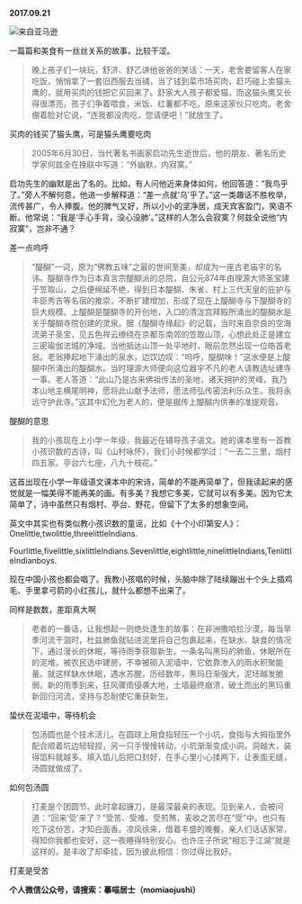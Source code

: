 
          
**2017.09.21**

![](https://mmbiz.qlogo.cn/mmbiz_jpg/uDI3FLln00YFzIAELGcPZvCdGnskL0oeyiacZ58D7TgWm5JAPRBiaTLvZq0ZqvnVly8QMqiaGxG1Jvx3uFncicXMaQ/0?wx_fmt=jpeg)来自亚马逊


一篇篇和美食有一丝丝关系的故事，比较干涩。
>晚上孩子们一块玩，舒济、舒乙讲他爸爸的笑话：一天，老舍要留客人在家吃饭，悄悄拿了一套旧西服去当铺，当了钱到菜市场买肉，赶巧碰上卖猫头鹰的，就用买肉的钱把它买回来了。舒家大人孩子都爱猫，而这猫头鹰又长得很漂亮，孩子们争着喂食，米饭、红薯都不吃，原来这家伙只吃肉。老舍绷着脸对它说，“连我都没肉吃，您请便吧！”就放生了。



买肉的钱买了猫头鹰，可是猫头鹰要吃肉
>2005年6月30日，当代著名书画家启功先生逝世后，他的朋友、著名历史学家何兹全在挽联中写道：“外幽默，内寂寞。”

启功先生的幽默是出了名的。比如，有人问他近来身体如何，他回答道：“我鸟乎了。”旁人不解何意，他进一步解释道：“差一点就‘乌’乎了。”这一类趣话不胜枚举，流传甚广，令人捧腹。他的脾气又好，所以小小的坚净居，成天宾客盈门，笑语不断。他常说：“我是‘手心手背，没心没肺’。”这样的人怎么会寂寞？何兹全说他“内寂寞”，岂非不通？



差一点呜呼
>“醍醐”一词，原为“佛教五味”之最的世间至美，却成为一座古老庙宇的名讳。醍醐寺作为日本真言宗醍醐派的总院，自公元874年由理源大师圣宝建于笠取山，之后便绵延不绝，得到日本醍醐、朱雀、村上三代天皇的庇护与丰臣秀吉等名宿的推崇，不断扩建增加，形成了现在上醍醐寺与下醍醐寺的巨大规模。上醍醐是醍醐寺的开创地，入口的清泷宫拜殿所涌出的醍醐水是关乎醍醐寺院创建的灵泉。据《醍醐寺缘起》的记载，当时来自奈良的空海流弟子圣宝，见五色祥云缭绕在京都东南郊的笠取山顶，心想此处正是建立三密瑜伽法城的净域。当他抵达山顶一处平地时，眼前忽然出现一位皓首老翁。老翁捧起地下涌出的泉水，边饮边叹：“呜呼，醍醐味！”这水便是上醍醐中所涌出的醍醐水。当时理源大师便向这位器宇不凡的老人请教选址建寺一事。老人答道：“此山乃是古来佛祖传法的圣地，诸天拥护的灵峰。我乃本山地主横尾明神，愿将此山献予法师，愿法师弘传密法利乐众生。我将永远守护此寺。”这其中幻化为老人的，便是据传上醍醐内供奉的准提观音。



醍醐的意思
>我的小孩现在上小学一年级，我最近在辅导孩子语文。她的课本里有一首教小孩识数的古诗，叫《山村咏怀》，我们小时候都学过：“一去二三里，烟村四五家。亭台六七座，八九十枝花。”

这首出现在小学一年级语文课本中的宋诗，简单的不能再简单了，但我读起来的感觉就是一幅美得不能再美的画。有多美？我想它多美，它就可以有多美。因为它太简单了，诗中虽然只有烟村、亭台、野花，但留下了太多的想象空间。

英文中其实也有类似教小孩识数的童谣，比如《十个小印第安人》：Onelittle,twolittle,threelittleIndians.

Fourlittle,fivelittle,sixlittleIndians.Sevenlittle,eightlittle,ninelittleIndians,TenlittleIndianboys.

现在中国小孩也都会唱了。我教小孩唱的时候，头脑中除了陆续蹦出十个头上插鸡毛、手里拿弓箭的小红孩儿，就什么都想不出来了。



同样是数数，差距真大啊
>老者的一番话，让我想起一则绝处逢生的故事：在非洲撒哈拉沙漠，每当旱季河流干涸时，杜兹肺鱼就钻进泥里将自己包裹起来，在缺水、缺食的情况下，通过漫长的休眠，等待雨季获取新生。一条名叫黑玛的肺鱼，休眠所在的泥堆，被农民选中建房，不幸被砌入泥墙中，它依靠渗入的雨水积聚能量。就这样缺水休眠，遇水苏醒，历经数年，黑玛日渐强大，泥坯越发脆弱。新的雨季到来，狂风骤雨侵袭大地，土墙最终崩溃，破土而出的黑玛重新回归河流，坚持与忍耐使它重获新生。



蛰伏在泥墙中，等待机会
>包汤圆也是个技术活儿。在圆球上用食指轻压一个小坑，食指与大拇指里外配合顺着坑边轻轻捏，另一只手慢慢转动，小坑渐渐变成小洞。洞越大，装得馅料就越多。填入馅儿后把口封好，在手心里小心揉两下，让表面无缝，汤圆就做成了。



如何包汤圆
>打麦是个团圆节。此时拿起镰刀，是最深最亲的表现。见到亲人，会被问道：“回来‘受’来了？”受苦、受难、受煎熬，麦收之苦尽在“受”中。也只有吃下这份苦，才知白面香。凉风徐来，借着丰盛的晚餐，亲人们话话家常，得知你我都也安好，这一夜睡得特别安心。也许庄子所说“相忘于江湖”就是这样的，是丰收了却牵挂，因为彼此相信：你过得比我好。



打麦是受苦


**个人微信公众号，请搜索：摹喵居士（momiaojushi）**

        